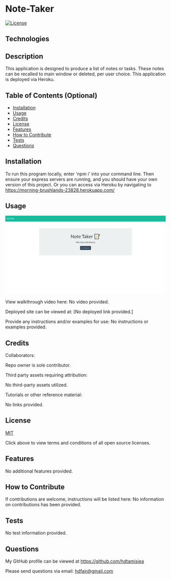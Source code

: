 # Note-Taker        
  
  [![License](https://img.shields.io/badge/License-MIT%20-blue.svg)](https://opensource.org/licenses/MIT)

## Technologies



## Description

This application is designed to produce a list of notes or tasks.  These notes can be recalled to main window or deleted, per user choice.  This application is deployed via Heroku.

## Table of Contents (Optional)

- [Installation](#installation)
- [Usage](#usage)
- [Credits](#credits)
- [License](#license)
- [Features](#features)
- [How to Contribute](#how-to-contribute)
- [Tests](#tests)
- [Questions](#questions)

## Installation

To run this program locally, enter 'npm i' into your command line.  Then ensure your express servers are running, and you should have your own version of this project.  Or you can access via Heroku by navigating to https://morning-brushlands-23828.herokuapp.com/

## Usage

![Landing Page View](/public/assets/images/page.png)

View walkthrough video here:
No video provided.

Deployed site can be viewed at: 
[No deployed link provided.]

Provide any instructions and/or examples for use:
No instructions or examples provided.

## Credits

Collaborators:

Repo owner is sole contributor.

Third party assets requiring attribution:

No third-party assets utilized.

Tutorials or other reference material:

No links provided.

## License

[MIT](https://opensource.org/licenses)<br>

Click above to view terms and conditions of all open source licenses.

## Features

No additional features provided.

## How to Contribute

If contributions are welcome, instructions will be listed here: 
No information on contributions has been provided.

## Tests

No test information provided.

## Questions

My GitHub profile can be viewed at https://github.com/hdtamisiea 

Please send questions via email: hdfair@gmail.com
